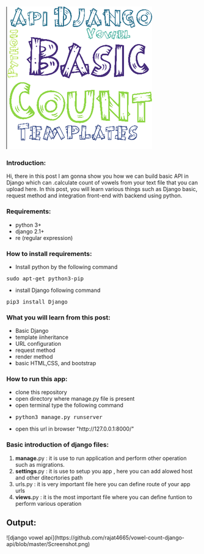 ![django vowel count](https://github.com/rajat4665/vowel-count-django-api/blob/master/django%20vowel%20api.png)
<h3>Introduction:</h3>
Hi, there in this post I am gonna show you how we can build basic API in Django which can .calculate count of vowels from your text file that you can upload here. In this post, you will learn various things such as Django basic, request method and integration front-end with backend using python.
<h3>Requirements:</h3>
<ul>
	<li>python 3+</li>
	<li>django 2.1+</li>
	<li>re (regular expression)</li>
</ul>
<h3>How to install requirements:</h3>
<ul>
	<li>Install python by the following command</li>
</ul>
<pre>sudo apt-get python3-pip</pre>
<ul>
	<li>install Django following command</li>
</ul>
<pre><span id="pip-command">pip3 install Django</span></pre>
<h3>What you will learn from this post:</h3>
<ul>
	<li>Basic Django</li>
	<li>template iinheritance</li>
	<li>URL configuration</li>
	<li>request method</li>
	<li>render method</li>
	<li>basic HTML,CSS, and bootstrap</li>
</ul>
<h3>How to run this app:</h3>
<ul>
	<li>clone this repository</li>
	<li>open directory where manage.py file is present</li>
	<li>open terminal  type the following command</li>
	<li>
<pre>python3 manage.py runserver</pre>
</li>
	<li>open this url in browser "http://127.0.0.1:8000/"</li>
</ul>
<h3>Basic introduction of  django files:</h3>
<ol>
	<li><strong>manage.</strong>py : it is use to run application and perform other operation such as migrations.</li>
	<li><strong>settings</strong>.py : it is use to setup you app , here you can add alowed host and other ditecrtories path</li>
	<li>urls.py : it is very important file here you can define route of your app urls</li>
	<li><strong>views.</strong>py : it is the most important file where you can define funtion to perform various operation</li>
</ol>
 <h2><b>Output:</b></h2>
  ![django vowel api](https://github.com/rajat4665/vowel-count-django-api/blob/master/Screenshot.png)
